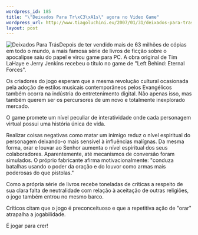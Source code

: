 ```yaml
--- 
wordpress_id: 185
title: "\"Deixados Para Tr\xC3\xA1s\" agora no Video Game"
wordpress_url: http://www.tiagoluchini.eu/2007/01/31/deixados-para-tras-agora-no-video-game/
layout: post
---
```

<img src="http://www.tiagoluchini.eu/wp-content/uploads/2007/01/wallpaper01-800x600-small.jpg" alt="Deixados Para Trás" id="image184" />Depois de ter vendido mais de 63 milhões de cópias em todo o mundo, a mais famosa série de livros de ficção sobre o apocalipse saiu do papel e virou game para PC. A obra original de Tim LaHaye e Jerry Jenkins recebeu o título no game de
"Left Behind: Eternal Forces".

Os criadores do jogo esperam que a mesma revolução cultural ocasionada pela adoção de estilos musicais contemporâneos pelos Evangélicos também ocorra na indústria do entretenimento digital. Não apenas isso, mas também querem ser os percursores de um novo e totalmente inexplorado mercado.

O game promete um nível peculiar de interatividade onde cada personagem virtual possui uma história única de vida.

Realizar coisas negativas como matar um inimigo reduz o nível espiritual do personagem deixando-o mais sensível à influências malígnas. Da mesma forma, orar e louvar ao Senhor aumenta o nível espiritual dos seus colaboradores. Aparentemente, até mecanismos de conversão foram simulados. O próprio fabricante afirma motivacionalmente: "conduza batalhas usando o poder da oração e do louvor como armas mais poderosas do que pistolas."

Como a própria série de livros recebe toneladas de críticas a respeito de sua clara falta de neutralidade com relação à aceitação de outras religiões, o jogo também entrou no mesmo barco.

Críticos citam que o jogo é preconceituoso e que a repetitiva ação de "orar" atrapalha a jogabilidade.

É jogar para crer!
